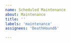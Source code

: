 ```yaml
---
name: Scheduled Maintenance
about: Maintenance
title: ''
labels: 'maintenance'
assignees: 'DeathHound6'

---
```


<!-- If you have a question, you should use Discussions instead: https://github.com/upptime/upptime/discussions -->

<!--
start: [iso-date-time-here, REQUIRED]
end: [iso-date-time-here, REQUIRED]
expectedDown: [expected websites to go down - separated by a comma, OPTIONAL]
expectedDegraded: [expected websites to have degraded performance - separated by a comma, OPTIONAL]
-->
